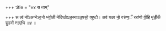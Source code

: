 +++
title = "०४ स त्वम्"

+++
स त्वं नो॑ऽअग्नेऽव॒मो भ॑वो॒ती नेदि॑ष्ठोऽअ॒स्याऽउ॒षसो॒ व्युष्टौ। अव॑ यक्ष्व नो॒ वरु॑ण॒ँ ररा॑णो वी॒हि मृ॑डी॒कँ सु॒हवो॑ नऽएधि ॥४ ॥